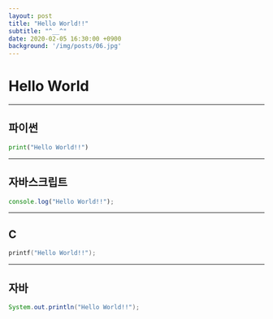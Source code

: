 ```yaml
---
layout: post
title: "Hello World!!"
subtitle: "^__^"
date: 2020-02-05 16:30:00 +0900
background: '/img/posts/06.jpg'
---
```


# Hello World
---

## **파이썬**
```python
print("Hello World!!")
```

***

## **자바스크립트**
~~~javascript
console.log("Hello World!!");
~~~

***

## **C**
```c
printf("Hello World!!");
```

***

## **자바**
```java
System.out.println("Hello World!!");
```
